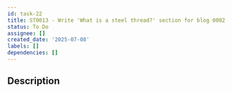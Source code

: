 ```yaml
---
id: task-22
title: ST0013 - Write 'What is a steel thread?' section for blog 0002
status: To Do
assignee: []
created_date: '2025-07-08'
labels: []
dependencies: []
---
```


## Description
